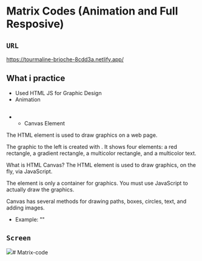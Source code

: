 # Matrix Codes (Animation and Full Resposive)

## `URL`

https://tourmaline-brioche-8cdd3a.netlify.app/

## What i practice

- Used HTML JS for Graphic Design
- Animation

##

- - Canvas Element 

The HTML <canvas> element is used to draw graphics on a web page.

The graphic to the left is created with <canvas>. It shows four elements: a red rectangle, a gradient rectangle, a multicolor rectangle, and a multicolor text.

What is HTML Canvas?
The HTML <canvas> element is used to draw graphics, on the fly, via JavaScript.

The <canvas> element is only a container for graphics. You must use JavaScript to actually draw the graphics.

Canvas has several methods for drawing paths, boxes, circles, text, and adding images.

- Example: "<canvas id="myCanvas" width="200" height="100"></canvas>"



## `Screen`

![](screen.gif)# Matrix-code
